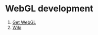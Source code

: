 # WebGL development

1. [Get WebGL](https://get.webgl.org/)
2. [Wiki](https://www.khronos.org/webgl/wiki/Main_Page)
